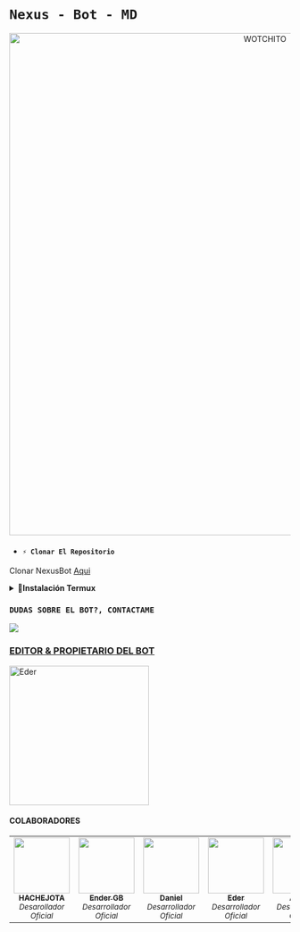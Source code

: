 # `Nexus - Bot - MD` 
<p align="center">
<img src="https://telegra.ph/file/7fa63ac3f39133ef5909f.jpg" alt="WOTCHITO" width="900"/>
</p>



- #### `⚡️ Clonar El Repositorio`
 Clonar NexusBot [Aqui](https://github.com/WOTCHITO/Nexus-bot/fork)

<!-- Instalación-->
<b><details><summary>🦉Instalación Termux</summary></b>  
 
- #### ⚡️ Instalacipm Automatica Por Termux
```bash
termux-setup-storage
```
```bash
apt update -y && yes | apt upgrade && pkg install -y bash wget mpv && wget -O - https://raw.githubusercontent.com/WOTCHITO/Nexus-bot/master/nexus.sh | bash
```

- #### ⚡️ Instalacion Manual Por Termux

> Escribe Estos Comandos Uno Por Uno

```bash
termux-setup-storage
```

```bash
apt-get update -y && apt-get upgrade -y
```

```bash
pkg install -y git nodejs ffmpeg imagemagick && pkg install yarn
```

```bash
git clone https://github.com/WOTCHITO/Nexus-bot && cd Nexus-bot && yarn install && npm install
```

```bash
ls
```
```bash
npm update
```

```bash
npm start
```

- #### ⚡️ Activar En Caso De Detenerse En Termux
> Escribe Estos Comandos Uno Por Uno
```bash
> cd
> cd Nexus-bot
> npm start
```

- #### ⚡️ Obtener Otro Codigo Qr
> 𝙴𝚂𝙲𝚁𝙸𝙱𝙴 𝙴𝚂𝚃𝙾𝚂 𝙲𝙾𝙼𝙰𝙽𝙳𝙾𝚂 𝚄𝙽𝙾 𝙿𝙾𝚁 𝚄𝙽𝙾:
```bash
> cd Nexus-bot
> rm -rf sessions
> npm start
```
----
</details>

 ### `DUDAS SOBRE EL BOT?, CONTACTAME`

<a href="https://wa.me/51929972576"><img src="https://img.shields.io/badge/WhatsApp-25D366?style=for-the-badge&logo=whatsapp&logoColor=white" />

### EDITOR & PROPIETARIO DEL BOT
<a href="https://github.com/WOTCHITO"><img src="https://github.com/WOTCHITO.png" width="250" height="250" alt="Eder"/></a>

#### COLABORADORES 
<!-- prettier-ignore-start -->
<!-- markdownlint-disable -->
<table>
  <tr>
 
  <td align="center"><a 
  href="https://github.com/HACHEJOTA"><img src="https://github.com/HACHEJOTA.png?size=100" width="100px;" alt=""/><br /><sub><b>HACHEJOTA</b></sub></a><br /><sub><i>Desarollador Oficial</i></sub></td>
    <td align="center"><a href="https://github.com/Ender-GB-Isis777"><img src="https://github.com/Ender-GB-Isis777.png?size=100" width="100px;" alt=""/><br /><sub><b>Ender GB</b></sub></a><br /><sub><i>Desarrollador Oficial</i>
    <td align="center"><a 
       <td align="center"><a href="https://github.com/DanielDiod"><img src="https://github.com/DanielDiod.png?size=100" width="100px;" alt=""/><br /><sub><b>Daniel</b></sub></a><br /><sub><i>Desarrollador Oficial</i>
    <td align="center"><a 
       <td align="center"><a href="https://github.com/WOTCHITO"><img src="https://github.com/WOTCHITO.png?size=100" width="100px;" alt=""/><br /><sub><b>Eder</b></sub></a><br /><sub><i>Desarrollador Oficial</i>
    <td align="center"><a 
 <td align="center"><a href="https://github.com/AzamiJS"><img src="https://github.com/AzamiJS.png?size=100" width="100px;" alt=""/><br /><sub><b>Alexis</b></sub></a><br /><sub><i>Desarrollador Oficial</i>
    <td align="center"><a 
 <td align="center"><a href="https://github.com/diegojadibot"><img src="https://github.com/diegojadibot.png?size=100" width="100px;" alt=""/><br /><sub><b>Diego</b></sub></a><br /><sub><i>Desarrollador Oficial</i>
    <td align="center"><a 
